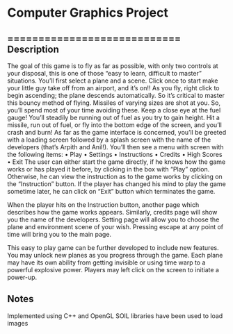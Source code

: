# Computer Graphics Project 
============================
Description
------------

The goal of this game is to fly as far as possible, with only two controls at your
disposal, this is one of those “easy to learn, difficult to master” situations. You’ll first
select a plane and a scene. Click once to start make your little guy take off from an
airport, and it’s on!!
As you fly, right click to begin ascending; the plane descends automatically. So it’s
critical to master this bouncy method of flying.
Missiles of varying sizes are shot at you. So, you’ll spend most of your time avoiding
these. Keep a close eye at the fuel gauge! You’ll steadily be running out of fuel as you
try to gain height. Hit a missile, run out of fuel, or fly into the bottom edge of the
screen, and you’ll crash and burn!
As far as the game interface is concerned, you’ll be greeted with a loading screen
followed by a splash screen with the name of the developers (that’s Arpith and Anil!).
You’ll then see a menu with screen with the following items:
• Play
• Settings
• Instructions
• Credits
• High Scores
• Exit
The user can either start the game directly, if he knows how the game works or has
played it before, by clicking in the box with “Play” option. Otherwise, he can view the
instruction as to the game works by clicking on the “Instruction” button. If the player
has changed his mind to play the game sometime later, he can click on “Exit” button
which terminates the game.

When the player hits on the Instruction button, another page which describes how the
game works appears. Similarly, credits page will show you the name of the
developers. Setting page will allow you to choose the plane and environment scene of
your wish. Pressing escape at any point of time will bring you to the main page.

This easy to play game can be further developed to include new features. You may
unlock new planes as you progress through the game. Each plane may have its own
ability from getting invisible or using time warp to a powerful explosive power.
Players may left click on the screen to initiate a power-up.

Notes
-----
Implemented using C++ and OpenGL
SOIL libraries have been used to load images

